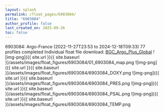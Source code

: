 ```yaml
---
layout: splash
permalink: /float_pages/6903084/
title: "6903084"
author_profile: false
last_created_on: 2025-09-26
toc: false
---
```

 
6903084: Argo-France (2022-11-27T23:53 to 2024-12-18T09:33)
77 profiles completed
Individual float file download: [BGC_Argo_Plus_Global](https://ftp.soest.hawaii.edu/bgc_argo_plus/Individual_Floats/outliers_removed/6903084_Sprof_processed.nc)
![img-png]({{ site.url }}{{ site.baseurl }}/assets/images/float_figures/6903084/01_6903084_map.png
![img-png]({{ site.url }}{{ site.baseurl }}/assets/images/float_figures/6903084/6903084_DOXY.png
![img-png]({{ site.url }}{{ site.baseurl }}/assets/images/float_figures/6903084/6903084_PRES.png
![img-png]({{ site.url }}{{ site.baseurl }}/assets/images/float_figures/6903084/6903084_PSAL.png
![img-png]({{ site.url }}{{ site.baseurl }}/assets/images/float_figures/6903084/6903084_TEMP.png
